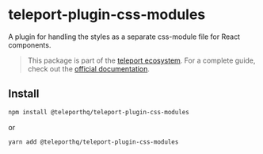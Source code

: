 # teleport-plugin-css-modules

A plugin for handling the styles as a separate css-module file for React components.

> This package is part of the [teleport ecosystem](https://github.com/teleporthq/teleport-code-generators). For a complete guide, check out the [official documentation](https://docs.teleporthq.io/).

## Install
```bash
npm install @teleporthq/teleport-plugin-css-modules
```
or
```bash
yarn add @teleporthq/teleport-plugin-css-modules
```
